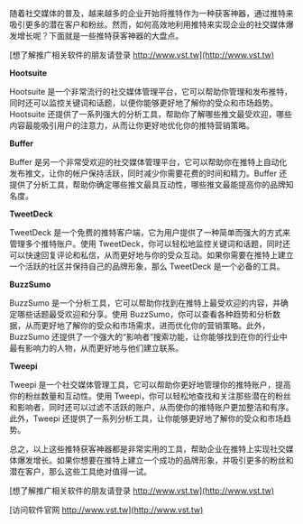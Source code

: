 随着社交媒体的普及，越来越多的企业开始将推特作为一种获客神器，通过推特来吸引更多的潜在客户和粉丝。然而，如何高效地利用推特来实现企业的社交媒体爆发增长呢？下面就是一些推特获客神器的大盘点。

[想了解推广相关软件的朋友请登录 http://www.vst.tw](http://www.vst.tw)

**Hootsuite**

Hootsuite 是一个非常流行的社交媒体管理平台，它可以帮助你管理和发布推特，同时还可以监控关键词和话题，以便你能够更好地了解你的受众和市场趋势。Hootsuite 还提供了一系列强大的分析工具，帮助你了解哪些推文最受欢迎，哪些内容最能吸引用户的注意力，从而让你更好地优化你的推特营销策略。

**Buffer**

Buffer 是另一个非常受欢迎的社交媒体管理平台，它可以帮助你在推特上自动化发布推文，让你的帐户保持活跃，同时减少你需要花费的时间和精力。Buffer 还提供了分析工具，帮助你确定哪些推文最具互动性，哪些推文最能提高你的品牌知名度。

**TweetDeck**

TweetDeck 是一个免费的推特客户端，它为用户提供了一种简单而强大的方式来管理多个推特账户。使用 TweetDeck，你可以轻松地监控关键词和话题，同时还可以快速回复评论和私信，从而更好地与你的受众互动。如果你需要在推特上建立一个活跃的社区并保持自己的品牌形象，那么 TweetDeck 是一个必备的工具。

**BuzzSumo**

BuzzSumo 是一个分析工具，它可以帮助你找到在推特上最受欢迎的内容，并确定哪些话题最受欢迎和分享。使用 BuzzSumo，你可以查看各种趋势和分析数据，从而更好地了解你的受众和市场需求，进而优化你的营销策略。此外，BuzzSumo 还提供了一个强大的“影响者”搜索功能，让你能够找到在你的行业中最有影响力的人物，从而更好地与他们建立联系。

**Tweepi**

Tweepi 是一个社交媒体管理工具，它可以帮助你更好地管理你的推特账户，提高你的粉丝数量和互动性。使用 Tweepi，你可以轻松地查找和关注那些潜在的粉丝和影响者，同时还可以过滤不活跃的账户，从而使你的推特账户更加整洁和有序。此外，Tweepi 还提供了一系列分析工具，让你能够更好地了解你的受众和市场趋势。

总之，以上这些推特获客神器都是非常实用的工具，帮助企业在推特上实现社交媒体爆发增长。如果你想要在推特上建立一个成功的品牌形象，并吸引更多的粉丝和潜在客户，那么这些工具绝对值得一试。

[想了解推广相关软件的朋友请登录 http://www.vst.tw](http://www.vst.tw)


[访问软件官网 http://www.vst.tw](http://www.vst.tw)
